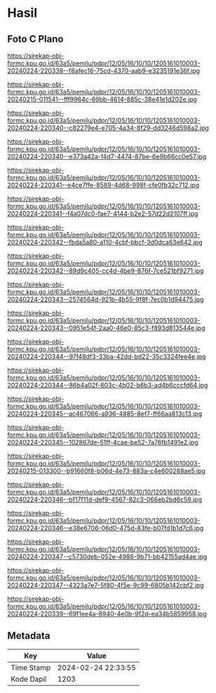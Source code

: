 # Hasil

## Foto C Plano

https://sirekap-obj-formc.kpu.go.id/63a5/pemilu/pdpr/12/05/16/10/10/1205161010003-20240224-220338--f8afec16-75cd-4370-aab9-e3235191e36f.jpg

https://sirekap-obj-formc.kpu.go.id/63a5/pemilu/pdpr/12/05/16/10/10/1205161010003-20240215-011541--fff9964c-69bb-4614-885c-38e41e1d202e.jpg

https://sirekap-obj-formc.kpu.go.id/63a5/pemilu/pdpr/12/05/16/10/10/1205161010003-20240224-220340--c82279e4-e705-4a34-8f29-dd3246d598a2.jpg

https://sirekap-obj-formc.kpu.go.id/63a5/pemilu/pdpr/12/05/16/10/10/1205161010003-20240224-220340--e373a42a-f4d7-4474-87be-6e9b66cc0e57.jpg

https://sirekap-obj-formc.kpu.go.id/63a5/pemilu/pdpr/12/05/16/10/10/1205161010003-20240224-220341--e4ce7ffe-8589-4d68-998f-cfe0fb32c712.jpg

https://sirekap-obj-formc.kpu.go.id/63a5/pemilu/pdpr/12/05/16/10/10/1205161010003-20240224-220341--f4a07dc0-fae7-4144-b2e2-57d22d2107ff.jpg

https://sirekap-obj-formc.kpu.go.id/63a5/pemilu/pdpr/12/05/16/10/10/1205161010003-20240224-220342--fbda5a80-a110-4cbf-bbcf-3d0dca63e642.jpg

https://sirekap-obj-formc.kpu.go.id/63a5/pemilu/pdpr/12/05/16/10/10/1205161010003-20240224-220342--89d9c405-cc4d-4be9-876f-7ce521bf9271.jpg

https://sirekap-obj-formc.kpu.go.id/63a5/pemilu/pdpr/12/05/16/10/10/1205161010003-20240224-220343--2574564d-921b-4b55-9f8f-7ec0b1d94475.jpg

https://sirekap-obj-formc.kpu.go.id/63a5/pemilu/pdpr/12/05/16/10/10/1205161010003-20240224-220343--0951e54f-2aa0-46e0-85c3-f893d813544e.jpg

https://sirekap-obj-formc.kpu.go.id/63a5/pemilu/pdpr/12/05/16/10/10/1205161010003-20240224-220344--97f48df3-33ba-42dd-bd22-35c3324fee4e.jpg

https://sirekap-obj-formc.kpu.go.id/63a5/pemilu/pdpr/12/05/16/10/10/1205161010003-20240224-220344--86b4a02f-803c-4b02-b6b3-ad4b6cccfd64.jpg

https://sirekap-obj-formc.kpu.go.id/63a5/pemilu/pdpr/12/05/16/10/10/1205161010003-20240224-220345--ac467066-a936-4885-8ef7-ff66aa813c13.jpg

https://sirekap-obj-formc.kpu.go.id/63a5/pemilu/pdpr/12/05/16/10/10/1205161010003-20240224-220345--102867de-51ff-4cae-be52-7a76fb1491e2.jpg

https://sirekap-obj-formc.kpu.go.id/63a5/pemilu/pdpr/12/05/16/10/10/1205161010003-20240215-013300--b91660f8-b06d-4e73-883a-c4e600288ae5.jpg

https://sirekap-obj-formc.kpu.go.id/63a5/pemilu/pdpr/12/05/16/10/10/1205161010003-20240224-220346--bf17f11d-def9-4567-82c3-066eb2bd6c59.jpg

https://sirekap-obj-formc.kpu.go.id/63a5/pemilu/pdpr/12/05/16/10/10/1205161010003-20240224-220346--e38e6706-06d0-475d-83fe-b07fd1b1d7c6.jpg

https://sirekap-obj-formc.kpu.go.id/63a5/pemilu/pdpr/12/05/16/10/10/1205161010003-20240224-220347--c5730deb-052e-4986-9b71-bb42155ad4ae.jpg

https://sirekap-obj-formc.kpu.go.id/63a5/pemilu/pdpr/12/05/16/10/10/1205161010003-20240224-220347--4323a7e7-5f80-4f5e-9c99-6805b142cbf2.jpg

https://sirekap-obj-formc.kpu.go.id/63a5/pemilu/pdpr/12/05/16/10/10/1205161010003-20240224-220339--69f1ee4a-8940-4e0b-9f2d-ea34b5859958.jpg


## Metadata

| Key        | Value               |
| ---------- | ------------------- |
| Time Stamp | 2024-02-24 22:33:55 |
| Kode Dapil | 1203                |



